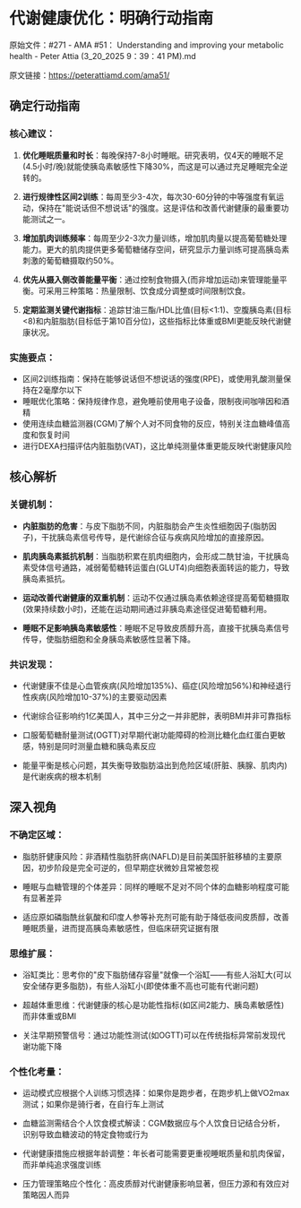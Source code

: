# 代谢健康优化：明确行动指南

原始文件：#271 - AMA #51： Understanding and improving your metabolic health - Peter Attia (3_20_2025 9：39：41 PM).md

原文链接：https://peterattiamd.com/ama51/

## 确定行动指南

### 核心建议：
1. **优化睡眠质量和时长**：每晚保持7-8小时睡眠。研究表明，仅4天的睡眠不足(4.5小时/晚)就能使胰岛素敏感性下降30%，而这是可以通过充足睡眠完全逆转的。

2. **进行规律性区间2训练**：每周至少3-4次，每次30-60分钟的中等强度有氧运动，保持在"能说话但不想说话"的强度。这是评估和改善代谢健康的最重要功能测试之一。

3. **增加肌肉训练频率**：每周至少2-3次力量训练，增加肌肉量以提高葡萄糖处理能力。更大的肌肉提供更多葡萄糖储存空间，研究显示力量训练可提高胰岛素刺激的葡萄糖摄取约50%。

4. **优先从摄入侧改善能量平衡**：通过控制食物摄入(而非增加运动)来管理能量平衡。可采用三种策略：热量限制、饮食成分调整或时间限制饮食。

5. **定期监测关键代谢指标**：追踪甘油三酯/HDL比值(目标<1:1)、空腹胰岛素(目标<8)和内脏脂肪(目标低于第10百分位)，这些指标比体重或BMI更能反映代谢健康状况。

### 实施要点：
- 区间2训练指南：保持在能够说话但不想说话的强度(RPE)，或使用乳酸测量保持在2毫摩尔以下
- 睡眠优化策略：保持规律作息，避免睡前使用电子设备，限制夜间咖啡因和酒精
- 使用连续血糖监测器(CGM)了解个人对不同食物的反应，特别关注血糖峰值高度和恢复时间
- 进行DEXA扫描评估内脏脂肪(VAT)，这比单纯测量体重更能反映代谢健康风险

## 核心解析

### 关键机制：
- **内脏脂肪的危害**：与皮下脂肪不同，内脏脂肪会产生炎性细胞因子(脂肪因子)，干扰胰岛素信号传导，是代谢综合征与疾病风险增加的直接原因。

- **肌肉胰岛素抵抗机制**：当脂肪积累在肌肉细胞内，会形成二酰甘油，干扰胰岛素受体信号通路，减弱葡萄糖转运蛋白(GLUT4)向细胞表面转运的能力，导致胰岛素抵抗。

- **运动改善代谢健康的双重机制**：运动不仅通过胰岛素依赖途径提高葡萄糖摄取(效果持续数小时)，还能在运动期间通过非胰岛素途径促进葡萄糖利用。

- **睡眠不足影响胰岛素敏感性**：睡眠不足导致皮质醇升高，直接干扰胰岛素信号传导，使脂肪细胞和全身胰岛素敏感性显著下降。

### 共识发现：
- 代谢健康不佳是心血管疾病(风险增加135%)、癌症(风险增加56%)和神经退行性疾病(风险增加10-37%)的主要驱动因素

- 代谢综合征影响约1亿美国人，其中三分之一并非肥胖，表明BMI并非可靠指标

- 口服葡萄糖耐量测试(OGTT)对早期代谢功能障碍的检测比糖化血红蛋白更敏感，特别是同时测量血糖和胰岛素反应

- 能量平衡是核心问题，其失衡导致脂肪溢出到危险区域(肝脏、胰腺、肌肉内)是代谢疾病的根本机制

## 深入视角

### 不确定区域：
- 脂肪肝健康风险：非酒精性脂肪肝病(NAFLD)是目前美国肝脏移植的主要原因，初步阶段是完全可逆的，但早期症状微妙且常被忽视

- 睡眠与血糖管理的个体差异：同样的睡眠不足对不同个体的血糖影响程度可能有显著差异

- 适应原如磷脂酰丝氨酸和印度人参等补充剂可能有助于降低夜间皮质醇，改善睡眠质量，进而提高胰岛素敏感性，但临床研究证据有限

### 思维扩展：
- 浴缸类比：思考你的"皮下脂肪储存容量"就像一个浴缸——有些人浴缸大(可以安全储存更多脂肪)，有些人浴缸小(即使体重不高也可能有代谢问题)

- 超越体重思维：代谢健康的核心是功能性指标(如区间2能力、胰岛素敏感性)而非体重或BMI

- 关注早期预警信号：通过功能性测试(如OGTT)可以在传统指标异常前发现代谢功能下降

### 个性化考量：
- 运动模式应根据个人训练习惯选择：如果你是跑步者，在跑步机上做VO2max测试；如果你是骑行者，在自行车上测试

- 血糖监测需结合个人饮食模式解读：CGM数据应与个人饮食日记结合分析，识别导致血糖波动的特定食物或行为

- 代谢健康措施应根据年龄调整：年长者可能需要更重视睡眠质量和肌肉保留，而非单纯追求强度训练

- 压力管理策略应个性化：高皮质醇对代谢健康影响显著，但压力源和有效应对策略因人而异